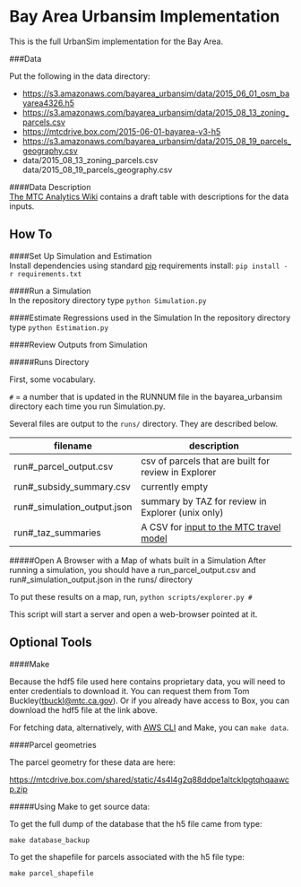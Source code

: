 Bay Area Urbansim Implementation
=======

This is the full UrbanSim implementation for the Bay Area.

###Data

Put the following in the data directory:

* https://s3.amazonaws.com/bayarea_urbansim/data/2015_06_01_osm_bayarea4326.h5  
* https://s3.amazonaws.com/bayarea_urbansim/data/2015_08_13_zoning_parcels.csv
* https://mtcdrive.box.com/2015-06-01-bayarea-v3-h5  
* https://s3.amazonaws.com/bayarea_urbansim/data/2015_08_19_parcels_geography.csv
* data/2015_08_13_zoning_parcels.csv \
data/2015_08_19_parcels_geography.csv

####Data Description  
[The MTC Analytics Wiki](http://analytics.mtc.ca.gov/foswiki/UrbanSimTwo/InputFiles?validation_key=0301bd909f2a02c80cb5e315fec942d8) contains a draft table with descriptions for the data inputs. 

How To 
------
####Set Up Simulation and Estimation  
Install dependencies using standard [pip](https://pip.pypa.io/en/latest/user_guide.html#requirements-files) requirements install:
`pip install -r requirements.txt` 

####Run a Simulation  
In the repository directory type `python Simulation.py`  

####Estimate Regressions used in the Simulation
In the repository directory type `python Estimation.py`  

####Review Outputs from Simulation

#####Runs Directory

First, some vocabulary.

`#` = a number that is updated in the RUNNUM file in the bayarea_urbansim directory each time you run Simulation.py.

Several files are output to the `runs/` directory. They are described below.

filename |description
----------------------------|-----------
run#_parcel_output.csv 		|csv of parcels that are built for review in Explorer
run#_subsidy_summary.csv 	|currently empty
run#_simulation_output.json |summary by TAZ for review in Explorer (unix only)
run#_taz_summaries 			|A CSV for [input to the MTC travel model](http://analytics.mtc.ca.gov/foswiki/UrbanSimTwo/OutputToTravelModel)

#####Open A Browser with a Map of whats built in a Simulation
After running a simulation, you should have a run_parcel_output.csv and run#_simulation_output.json in the runs/ directory

To put these results on a map, run, `python scripts/explorer.py #`

This script will start a server and open a web-browser pointed at it.

Optional Tools
--------------
####Make

Because the hdf5 file used here contains proprietary data, you will need to enter credentials to download it. You can request them from Tom Buckley(tbuckl@mtc.ca.gov). Or if you already have access to Box, you can download the hdf5 file at the link above. 

For fetching data, alternatively, with [AWS CLI](https://aws.amazon.com/cli/) and Make, you can 
`make data`.

####Parcel geometries

The parcel geometry for these data are here:

https://mtcdrive.box.com/shared/static/4s4l4g2q88ddpe1altcklpgtqhqaawcp.zip

#####Using Make to get source data:

To get the full dump of the database that the h5 file came from type:

`make database_backup`

To get the shapefile for parcels associated with the h5 file type:

`make parcel_shapefile`
